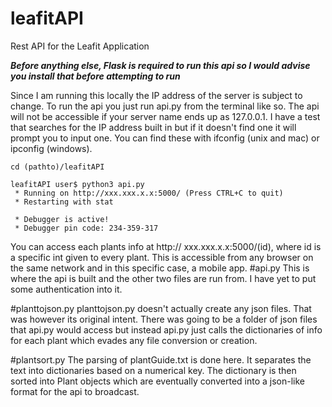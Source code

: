 # leafitAPI
Rest API for the Leafit Application

***Before anything else, Flask is required to run this api so I would advise you install that before attempting to run*** 

Since I am running this locally the IP address of the server is subject to change. To run the api you just run api.py from the terminal like so. The api will not be accessible if your server name ends up as 127.0.0.1. I have a test that searches for the IP address built in but if it doesn't find one it will prompt you to input one. You can find these with ifconfig (unix and mac) or ipconfig (windows). 

    cd (pathto)/leafitAPI 
    
    leafitAPI user$ python3 api.py
     * Running on http://xxx.xxx.x.x:5000/ (Press CTRL+C to quit)
     * Restarting with stat

     * Debugger is active!
     * Debugger pin code: 234-359-317


You can access each plants info at 
http:// xxx.xxx.x.x:5000/(id), where id is a specific int given to every plant. This is accessible from any browser on the same network and in this specific case, a mobile app.
#api.py
This is where the api is built and the other two files are run from. I have yet to put some authentication into it.

#planttojson.py
planttojson.py doesn't actually create any json files. That was however its original intent. There was going to be a folder of json files that api.py would access but instead api.py just calls the dictionaries of info for each plant which evades any file conversion or creation.

#plantsort.py
The parsing of plantGuide.txt is done here. It separates the text into dictionaries based on a numerical key. The dictionary is then sorted into Plant objects which are eventually converted into a json-like format for the api to broadcast.